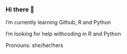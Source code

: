 ### Hi there 👋

I’m currently learning Github, R and Python

I’m looking for help withcoding in R and Python 

Pronouns: she/her/hers


<!--
**manikachugh/manikachugh** is a ✨ _special_ ✨ repository because its `README.md` (this file) appears on your GitHub profile.

